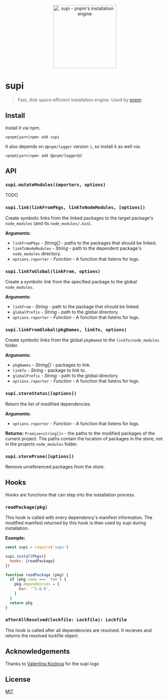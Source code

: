 <p align="center">
  <img alt="supi - pnpm's installation engine" src="https://cdn.rawgit.com/pnpm/supi/master/logo.svg" width="200">
</p>

# supi

> Fast, disk space efficient installation engine. Used by [pnpm](https://github.com/pnpm/pnpm)

## Install

Install it via npm.

```
<pnpm|yarn|npm> add supi
```

It also depends on `@pnpm/logger` version `1`, so install it as well via:

```
<pnpm|yarn|npm> add @pnpm/logger@1
```

## API

### `supi.mutateModules(importers, options)`

TODO

### `supi.link(linkFromPkgs, linkToNodeModules, [options])`

Create symbolic links from the linked packages to the target package's `node_modules` (and its `node_modules/.bin`).

**Arguments:**

* `linkFromPkgs` - *String[]* - paths to the packages that should be linked.
* `linkToNodeModules` - *String* - path to the dependent package's `node_modules` directory.
* `options.reporter` - *Function* - A function that listens for logs.

### `supi.linkToGlobal(linkFrom, options)`

Create a symbolic link from the specified package to the global `node_modules`.

**Arguments:**

* `linkFrom` - *String* - path to the package that should be linked.
* `globalPrefix` - *String* - path to the global directory.
* `options.reporter` - *Function* - A function that listens for logs.

### `supi.linkFromGlobal(pkgNames, linkTo, options)`

Create symbolic links from the global `pkgName`s to the `linkTo/node_modules` folder.

**Arguments:**

* `pkgNames` - *String[]* - packages to link.
* `linkTo` - *String* - package to link to.
* `globalPrefix` - *String* - path to the global directory.
* `options.reporter` - *Function* - A function that listens for logs.

### `supi.storeStatus([options])`

Return the list of modified dependencies.

**Arguments:**

* `options.reporter` - *Function* - A function that listens for logs.

**Returns:** `Promise<string[]>` - the paths to the modified packages of the current project. The paths contain the location of packages in the store,
not in the projects `node_modules` folder.

### `supi.storePrune([options])`

Remove unreferenced packages from the store.

## Hooks

Hooks are functions that can step into the installation process.

### `readPackage(pkg)`

This hook is called with every dependency's manifest information.
The modified manifest returned by this hook is then used by supi during installation.

**Example:**

```js
const supi = require('supi')

supi.installPkgs({
  hooks: {readPackage}
})

function readPackage (pkg) {
  if (pkg.name === 'foo') {
    pkg.dependencies = {
      bar: '^2.0.0',
    }
  }
  return pkg
}
```

### `afterAllResolved(lockfile: Lockfile): Lockfile`

This hook is called after all dependencies are resolved. It recieves and returns the resolved lockfile object.

## Acknowledgements

Thanks to [Valentina Kozlova](https://github.com/ValentinaKozlova) for the supi logo

## License

[MIT](LICENSE)
